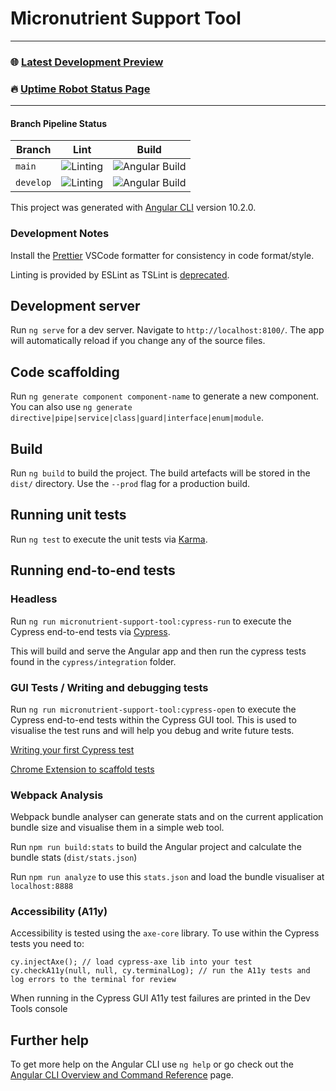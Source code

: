 # Micronutrient Support Tool

---
### :globe_with_meridians: [Latest Development Preview](https://develop--micronutrientsupport-tool.netlify.app/)

### :fire: [Uptime Robot Status Page](https://stats.uptimerobot.com/g8Vr6ulQEm)

---



#### Branch Pipeline Status

| Branch    | Lint                                                                                                                      | Build                                                                                                                                   |
| --------- | ------------------------------------------------------------------------------------------------------------------------- | --------------------------------------------------------------------------------------------------------------------------------------- |
| `main`    | ![Linting](https://github.com/micronutrientsupport/micronutrient-support-tool/workflows/Linting/badge.svg?branch=main)    | ![Angular Build](https://github.com/micronutrientsupport/micronutrient-support-tool/workflows/Angular%20Build/badge.svg?branch=main)    |
| `develop` | ![Linting](https://github.com/micronutrientsupport/micronutrient-support-tool/workflows/Linting/badge.svg?branch=develop) | ![Angular Build](https://github.com/micronutrientsupport/micronutrient-support-tool/workflows/Angular%20Build/badge.svg?branch=develop) |

This project was generated with [Angular CLI](https://github.com/angular/angular-cli) version 10.2.0.

### Development Notes

Install the [Prettier](https://github.com/prettier/prettier-vscode) VSCode formatter for consistency in code format/style.

Linting is provided by ESLint as TSLint is [deprecated](https://medium.com/palantir/tslint-in-2019-1a144c2317a9).

## Development server

Run `ng serve` for a dev server. Navigate to `http://localhost:8100/`. The app will automatically reload if you change any of the source files.

## Code scaffolding

Run `ng generate component component-name` to generate a new component. You can also use `ng generate directive|pipe|service|class|guard|interface|enum|module`.

## Build

Run `ng build` to build the project. The build artefacts will be stored in the `dist/` directory. Use the `--prod` flag for a production build.

## Running unit tests

Run `ng test` to execute the unit tests via [Karma](https://karma-runner.github.io).

## Running end-to-end tests

### Headless

Run `ng run micronutrient-support-tool:cypress-run` to execute the Cypress end-to-end tests via [Cypress](https://www.cypress.io/).

This will build and serve the Angular app and then run the cypress tests found in the `cypress/integration` folder.

### GUI Tests / Writing and debugging tests

Run `ng run micronutrient-support-tool:cypress-open` to execute the Cypress end-to-end tests within the Cypress GUI tool. This is used to visualise the test runs and will help you debug and write future tests.

[Writing your first Cypress test](https://docs.cypress.io/guides/getting-started/writing-your-first-test.html#Add-a-test-file)

[Chrome Extension to scaffold tests](https://chrome.google.com/webstore/detail/cypress-recorder/glcapdcacdfkokcmicllhcjigeodacab)

### Webpack Analysis

Webpack bundle analyser can generate stats and on the current application bundle size and visualise them in a simple web tool.

Run `npm run build:stats` to build the Angular project and calculate the bundle stats (`dist/stats.json`)

Run `npm run analyze` to use this `stats.json` and load the bundle visualiser at `localhost:8888`

### Accessibility (A11y)

Accessibility is tested using the `axe-core` library. To use within the Cypress tests you need to:

```shell
cy.injectAxe(); // load cypress-axe lib into your test
cy.checkA11y(null, null, cy.terminalLog); // run the A11y tests and log errors to the terminal for review
```

When running in the Cypress GUI A11y test failures are printed in the Dev Tools console

## Further help

To get more help on the Angular CLI use `ng help` or go check out the [Angular CLI Overview and Command Reference](https://angular.io/cli) page.
